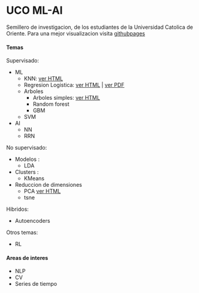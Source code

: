 # UCO ML-AI
Semillero de investigacion, de los estudiantes de la Universidad Catolica de Oriente. Para una mejor visualizacion visita [githubpages]( https://jdramirez.github.io/UCO_ML_AI/)
#### Temas
Supervisado:
  * ML
    * KNN: [ver HTML](https://jdramirez.github.io/UCO_ML_AI/Basic_KNN.html)
    * Regresion Logistica: [ver HTML](https://jdramirez.github.io/UCO_ML_AI/logistic_regression_by_hand.html) | [ver PDF](https://jdramirez.github.io/UCO_ML_AI/logistic_regression_by_hand.pdf)
    * Arboles
      * Arboles simples: [ver HTML](https://jdramirez.github.io/UCO_ML_AI/Trees.html)
      * Random forest 
      * GBM
    * SVM
  * AI
    * NN
    * RRN
    
No supervisado:
  * Modelos :
    * LDA  
  * Clusters : 
    * KMeans
  * Reduccion de dimensiones
    * PCA  [ver HTML](https://jdramirez.github.io/UCO_ML_AI/PCA.html)
    * tsne
  

Hibridos:
  * Autoencoders
  
Otros temas:
  * RL
  
#### Areas de interes
  * NLP
  * CV
  * Series de tiempo
  
